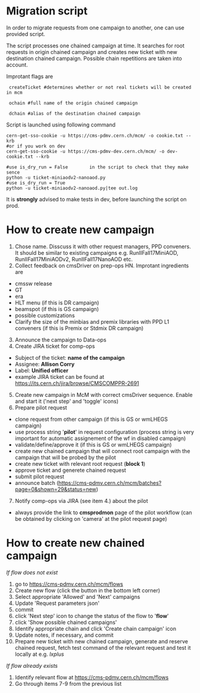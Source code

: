 # Migration script

In order to migrate requests from one campaign to another, one can use provided script.

The script processes one chained campaign at time. It searches for root requests in origin chained campaign and creates new ticket with new destination chained campaign. Possible chain repetitions are taken into account.

Improtant flags are 

``` createTicket #determines whether or not real tickets will be created in mcm```

``` ochain #full name of the origin chained campaign```

``` dchain #alias of the destination chained campaign```

Script is launched using following command
``` 
cern-get-sso-cookie -u https://cms-pdmv.cern.ch/mcm/ -o cookie.txt --krb
#or if you work on dev
cern-get-sso-cookie -u https://cms-pdmv-dev.cern.ch/mcm/ -o dev-cookie.txt --krb

#use is_dry_run = False        in the script to check that they make sence
python -u ticket-miniaodv2-nanoaod.py
#use is_dry_run = True
python -u ticket-miniaodv2-nanoaod.py|tee out.log 
```

It is **strongly** advised to make tests in dev, before launching the script on prod.


# How to create new campaign
1. Chose name. Disscuss it with other request managers, PPD conveners. It should be similar to existing campaigns 
e.g. RunIIFall17MiniAOD, RunIIFall17MiniAODv2, RunIIFall17NanoAOD etc.
2. Collect feedback on cmsDriver on prep-ops HN. Improtant ingredients are
  - cmssw release
  - GT
  - era
  - HLT menu (if this is DR campaign)
  - beamspot (if this is GS campaign)
  - possible customizations
  - Clarify the size of the minbias and premix libraries with PPD L1 conveners (if this is Premix or Stdmix DR campaign)
3. Announce the campaign to Data-ops
4. Create JIRA ticket for comp-ops
  - Subject of the ticket: **name of the campaign**
  - Assignee: **Allison Corry**
  - Label: **Unified officer**
  - example JIRA ticket can be found at https://its.cern.ch/jira/browse/CMSCOMPPR-2691
5. Create new campaign in McM with correct cmsDriver sequence. Enable and start it ('next step' and 'toggle' icons)
6. Prepare pilot request
 - clone request from other campaign (if this is GS or wmLHEGS campaign)
 - use process string '**pilot**' in request configuration (process string is very important for automatic assignement of the wf in disabled campaign)
 - validate/define/approve it (if this is GS or wmLHEGS campaign)
 - create new chained campaign that will connect root campaign with the campaign that will be probed by the pilot
 - create new ticket with relevant root request (**block 1**)
 - approve ticket and generete chained request
 - submit pilot request
 - announce batch (https://cms-pdmv.cern.ch/mcm/batches?page=0&shown=29&status=new)
7. Notify comp-ops via JIRA (see item 4.) about the pilot
 - always provide the link to **cmsprodmon** page of the pilot workflow (can be obtained by clicking on 'camera' at the pilot request page)


# How to create new chained campaign
*If flow does not exist*
1. go to https://cms-pdmv.cern.ch/mcm/flows
2. Create new flow (click the button in the bottom left corner)
3. Select appropriate 'Allowed' and 'Next' campaigns
4. Update 'Request parameters json'
5. commit
6. click 'Next step' icon to change the status of the flow to '**flow**'
7. click 'Show possible chained campaigns'
8. Identify appropriate chain and click 'Create chain campaign' icon
9. Update notes, if necessary, and commit
10. Prepare new ticket with new chained campaign, generate and reserve chained request, fetch test command of the relevant request and test it locally at e.g. *lxplus*

*If flow already exists*

1. Identify relevant flow at https://cms-pdmv.cern.ch/mcm/flows
2. Go through items 7-9 from the previous list
